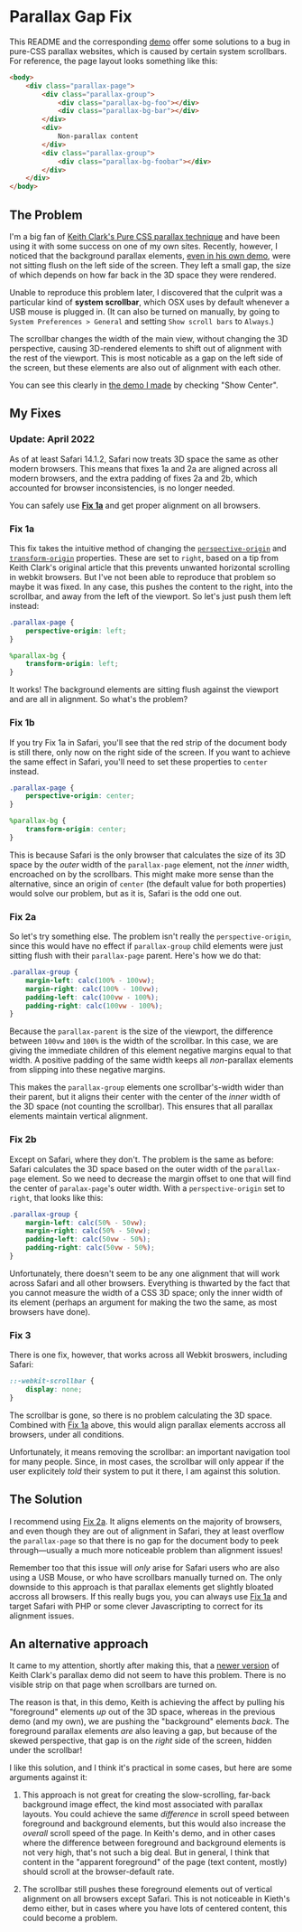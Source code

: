 # Parallax Gap Fix

This README and the corresponding 
[demo](https://dawaltconley.github.io/parallax-gap-fix/) offer some solutions 
to a bug in pure-CSS parallax websites, which is caused by certain system 
scrollbars. For reference, the page layout looks something like this:

```html
<body>
    <div class="parallax-page">
        <div class="parallax-group">
            <div class="parallax-bg-foo"></div>
            <div class="parallax-bg-bar"></div>
        </div>
        <div>
            Non-parallax content
        </div>
        <div class="parallax-group">
            <div class="parallax-bg-foobar"></div>
        </div>
    </div>
</body>
```
## The Problem

I'm a big fan of [Keith Clark's Pure CSS parallax 
technique](https://keithclark.co.uk/articles/pure-css-parallax-websites/) and 
have been using it with some success on one of my own sites. Recently, however, 
I noticed that the background parallax elements, [even in his own 
demo](https://keithclark.co.uk/articles/pure-css-parallax-websites/demo3-webkit-overflow-fix/), 
were not sitting flush on the left side of the screen. They left a small gap, 
the size of which depends on how far back in the 3D space they were rendered.

Unable to reproduce this problem later, I discovered that the culprit was a 
particular kind of **system scrollbar**, which OSX uses by default whenever a 
USB mouse is plugged in. (It can also be turned on manually, by going to 
`System Preferences > General` and setting `Show scroll bars` to `Always`.)

The scrollbar changes the width of the main view, without changing the 3D 
perspective, causing 3D-rendered elements to shift out of alignment with the 
rest of the viewport. This is most noticable as a gap on the left side of the 
screen, but these elements are also out of alignment with each other.

You can see this clearly in [the demo I 
made](https://dawaltconley.github.io/parallax-gap-fix/) by checking "Show 
Center".

## My Fixes

### Update: April 2022

As of at least Safari 14.1.2, Safari now treats 3D space the same as other 
modern browsers. This means that fixes 1a and 2a are aligned across all modern 
browsers, and the extra padding of fixes 2a and 2b, which accounted for browser 
inconsistencies, is no longer needed.

You can safely use [**Fix 1a**](#fix-1a) and get proper alignment on all 
browsers.

### Fix 1a

This fix takes the intuitive method of changing the 
[`perspective-origin`](https://github.com/dawaltconley/parallax-gap-fix/blob/master/_sass/_parallax.scss#L26) 
and 
[`transform-origin`](https://github.com/dawaltconley/parallax-gap-fix/blob/master/_sass/_parallax.scss#L59) 
properties. These are set to `right`, based on a tip from Keith Clark's 
original article that this prevents unwanted horizontal scrolling in webkit 
browsers. But I've not been able to reproduce that problem so maybe it was 
fixed. In any case, this pushes the content to the right, into the scrollbar, 
and away from the left of the viewport. So let's just push them left instead:

```scss
.parallax-page {
    perspective-origin: left;
}

%parallax-bg {
    transform-origin: left;
}
```

It works! The background elements are sitting flush against the viewport and 
are all in alignment. So what's the problem?

### Fix 1b

If you try Fix 1a in Safari, you'll see that the red strip of the document body 
is still there, only now on the right side of the screen. If you want to 
achieve the same effect in Safari, you'll need to set these properties to 
`center` instead.

```scss
.parallax-page {
    perspective-origin: center;
}

%parallax-bg {
    transform-origin: center;
}
```

This is because Safari is the only browser that calculates the size of its 3D 
space by the _outer_ width of the `parallax-page` element, not the _inner_ 
width, encroached on by the scrollbars. This might make more sense than the 
alternative, since an origin of `center` (the default value for both 
properties) would solve our problem, but as it is, Safari is the odd one out.

### Fix 2a

So let's try something else. The problem isn't really the `perspective-origin`, 
since this would have no effect if `parallax-group` child elements were just 
sitting flush with their `parallax-page` parent. Here's how we do that:

```scss
.parallax-group {
    margin-left: calc(100% - 100vw);
    margin-right: calc(100% - 100vw);
    padding-left: calc(100vw - 100%);
    padding-right: calc(100vw - 100%);
}
```

Because the `parallax-parent` is the size of the viewport, the difference 
between `100vw` and `100%` is the width of the scrollbar. In this case, we are 
giving the immediate children of this element negative margins equal to that 
width. A positive padding of the same width keeps all _non_-parallax elements 
from slipping into these negative margins.

This makes the `parallax-group` elements one scrollbar's-width wider than their 
parent, but it aligns their center with the center of the _inner_ width of the 
3D space (not counting the scrollbar). This ensures that all parallax elements 
maintain vertical alignment. 

### Fix 2b

Except on Safari, where they don't. The problem is the same as before: Safari 
calculates the 3D space based on the outer width of the `parallax-page` 
element. So we need to decrease the margin offset to one that will find the 
center of `paralax-page`'s outer width. With a `perspective-origin` set to 
`right`, that looks like this:

```scss
.parallax-group {
    margin-left: calc(50% - 50vw);
    margin-right: calc(50% - 50vw);
    padding-left: calc(50vw - 50%);
    padding-right: calc(50vw - 50%);
}
```

Unfortunately, there doesn't seem to be any one alignment that will work across 
Safari and all other browsers. Everything is thwarted by the fact that you 
cannot measure the width of a CSS 3D space; only the inner width of its element 
(perhaps an argument for making the two the same, as most browsers have done).

### Fix 3

There is one fix, however, that works across all Webkit broswers, including 
Safari:

```scss
::-webkit-scrollbar {
    display: none;
}
```

The scrollbar is gone, so there is no problem calculating the 3D space. 
Combined with [Fix 1a](#fix-1a) above, this would align parallax elements 
accross all browsers, under all conditions.

Unfortunately, it means removing the scrollbar: an important navigation tool 
for many people. Since, in most cases, the scrollbar will only appear if the 
user explicitely _told_ their system to put it there, I am against this 
solution.

## The Solution

I recommend using [Fix 2a](#fix-2a). It aligns elements on the majority of 
browsers, and even though they are out of alignment in Safari, they at least 
overflow the `parallax-page` so that there is no gap for the document body to 
peek through—usually a much more noticeable problem than alignment issues!

Remember too that this issue will _only_ arise for Safari users who are also 
using a USB Mouse, or who have scrollbars manually turned on. The only downside 
to this approach is that parallax elements get slightly bloated accross all 
browsers. If this really bugs you, you can always use [Fix 1a](#fix-1a) and 
target Safari with PHP or some clever Javascripting to correct for its 
alignment issues.

## An alternative approach

It came to my attention, shortly after making this, that a [newer 
version](https://keithclark.co.uk/articles/practical-css-parallax/smooth-scroll/) 
of Keith Clark's parallax demo did not seem to have this problem. There is no 
visible strip on that page when scrollbars are turned on.

The reason is that, in this demo, Keith is achieving the affect by pulling his 
"foreground" elements _up_ out of the 3D space, whereas in the previous demo 
(and my own), we are pushing the "background" elements _back_. The foreground 
parallax elements _are_ also leaving a gap, but because of the skewed 
perspective, that gap is on the _right_ side of the screen, hidden under the 
scrollbar!

I like this solution, and I think it's practical in some cases, but here are 
some arguments against it:

1. This approach is not great for creating the slow-scrolling, far-back 
   background image effect, the kind most associated with parallax layouts. You 
   could achieve the same _difference_ in scroll speed between foreground and 
   background elements, but this would also increase the _overall_ scroll speed 
   of the page. In Keith's demo, and in other cases where the difference 
   between foreground and background elements is not very high, that's not such 
   a big deal. But in general, I think that content in the "apparent 
   foreground" of the page (text content, mostly) should scroll at the 
   browser-default rate.

2. The scrollbar still pushes these foreground elements out of vertical 
   alignment on all browsers except Safari. This is not noticeable in Kieth's 
   demo either, but in cases where you have lots of centered content, this 
   could become a problem.
